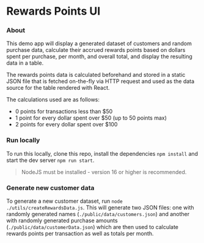 # Rewards Points UI

### About

This demo app will display a generated dataset of customers and random purchase data, calculate their accrued 
rewards points based on dollars spent per purchase, per month, and overall total, and display the resulting
data in a table. 

The rewards points data is calculated beforehand and stored in a static JSON file that is 
fetched on-the-fly via HTTP request and used as the data source for the table rendered with React.

The calculations used are as follows:
 - 0 points for transactions less than $50
 - 1 point for every dollar spent over $50 (up to 50 points max)
 - 2 points for every dollar spent over $100

### Run locally

To run this locally, clone this repo, install the dependencies `npm install` and start the dev server `npm run start`.

> NodeJS must be installed - version 16 or higher is recommended.

### Generate new customer data

To generate a new customer dataset, run `node ./utils/createRewardsData.js`. This will generate two JSON files: one
with randomly generated names (`./public/data/customers.json`) and another with randomly generated purchase amounts
(`./public/data/customerData.json`) which are then used to calculate rewards points per transaction as well as totals 
per month.

